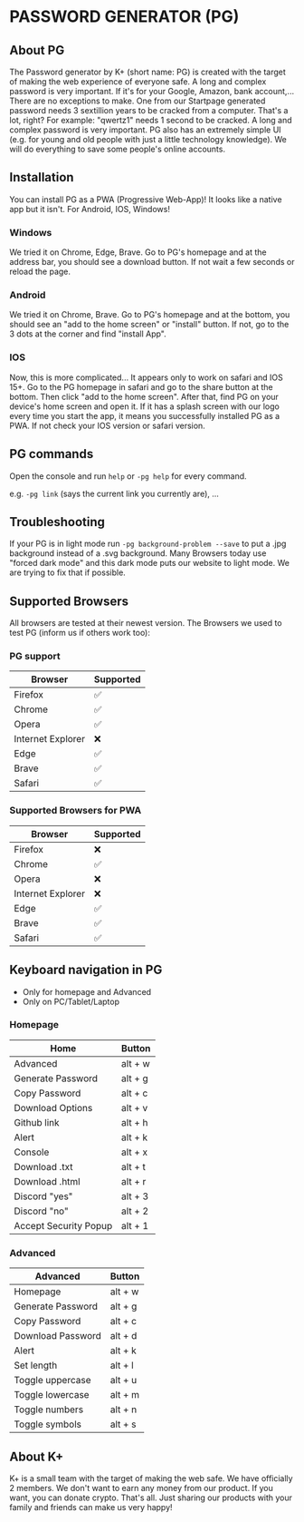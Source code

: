  

 # PASSWORD GENERATOR (PG)

 ##  About PG 

 The Password generator by K+ (short name: PG) is created with the target of making the web experience of everyone safe. A long and complex password is very important. If it's for your Google, Amazon, bank account,... There are no exceptions to make. One from our Startpage generated password needs 3 sextillion years to be cracked from a computer. That's a lot, right? For example: "qwertz1" needs 1 second to be cracked. A long and complex password is very important. PG also has an extremely simple UI (e.g. for young and old people with just a little technology knowledge). We will do everything to save some people's online accounts. 

 ## Installation 

 You can install PG as a PWA (Progressive Web-App)! It looks like a native app but it isn't. For Android, IOS, Windows!  

 ### Windows 

 We tried it on Chrome, Edge, Brave. Go to PG's homepage and at the address bar, you should see a download button. If not wait a few seconds or reload the page. 

 ### Android 

 We tried it on Chrome, Brave. Go to PG's homepage and at the bottom, you should see an "add to the home screen" or "install" button. If not, go to the 3 dots at the corner and find "install App". 

 ### IOS 

 Now, this is more complicated... It appears only to work on safari and IOS 15+. Go to the PG homepage in safari and go to the share button at the bottom. Then click "add to the home screen". After that, find PG on your device's home screen and open it. If it has a splash screen with our logo every time you start the app, it means you successfully installed PG as a PWA. If not check your IOS version or safari version. 

 ## PG commands 

 Open the console and run ```help``` or ```-pg help``` for every command. 

  

 e.g. ```-pg link``` (says the current link you currently are), ... 

  

 ## Troubleshooting 

 If your PG is in light mode run ```-pg background-problem --save``` to put a .jpg background instead of a .svg background. Many Browsers today use "forced dark mode" and this dark mode puts our website to light mode. We are trying to fix that if possible. 
 
 ## Supported Browsers
All browsers are tested at their newest version.
The Browsers we used to test PG (inform us if others work too):
### PG support

| Browser | Supported          |
| ------- | ------------------ |
| Firefox | :white_check_mark: |
| Chrome  | :white_check_mark: |
| Opera   | :white_check_mark: |
| Internet Explorer   | :x:    |
| Edge | :white_check_mark:    |
| Brave | :white_check_mark: |
| Safari | :white_check_mark: |

### Supported Browsers for PWA

| Browser | Supported          |
| ------- | ------------------ |
| Firefox | :x: |
| Chrome  | :white_check_mark: |
| Opera   | :x: |
| Internet Explorer   | :x:    |
| Edge | :white_check_mark:    |
| Brave | :white_check_mark: |
| Safari | :white_check_mark: |

## Keyboard navigation in PG
- Only for homepage and Advanced
- Only on PC/Tablet/Laptop
### Homepage
| Home | Button       |
| ------- | ------------------ |
| Advanced | alt + w |
| Generate Password | alt + g |
| Copy Password| alt + c |
| Download Options | alt + v |
| Github link | alt + h  |
| Alert | alt + k |
| Console | alt + x |
| Download .txt | alt + t |
| Download .html | alt + r |
| Discord "yes" | alt + 3 |
| Discord "no" | alt + 2 |
| Accept Security Popup| alt + 1 |

### Advanced
| Advanced | Button  |
| ------- | ------------------ |
| Homepage | alt + w |
| Generate Password | alt + g |
| Copy Password | alt + c |
| Download Password | alt + d |
| Alert | alt + k |
| Set length | alt +  l|
| Toggle uppercase | alt + u |
| Toggle lowercase | alt + m |
| Toggle numbers | alt + n |
| Toggle symbols | alt + s |

 ## About K+ 

 K+ is a small team with the target of making the web safe. We have officially 2 members. We don't want to earn any money from our product. If you want, you can donate crypto. That's all. Just sharing our products with your family and friends can make us very happy!
